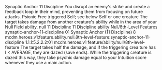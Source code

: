 <ability>
  <name>Synaptic Anchor</name>
  <cost>11 Discipline</cost>
  <flavor>You disrupt an enemy&apos;s strike and create a feedback loop in their mind, preventing them from focusing on future attacks.</flavor>
  <keywords>
    <keyword>Psionic</keyword>
  </keywords>
  <type>Free triggered</type>
  <distance>Self; see below</distance>
  <target>Self or one creature</target>
  <trigger>The target takes damage from another creature&apos;s ability while in the area of your Null Field ability.</trigger>
  <metadata>
    <class>null</class>
    <cost>11 Discipline</cost>
    <cost_amount>11</cost_amount>
    <cost_resource>Discipline</cost_resource>
    <feature_type>ability</feature_type>
    <file_dpath>Null/8th-Level Features</file_dpath>
    <item_id>synaptic-anchor-11-discipline</item_id>
    <item_index>01</item_index>
    <item_name>Synaptic Anchor (11 Discipline)</item_name>
    <level>8</level>
    <scc>mcdm.heroes.v1:feature.ability.null.8th-level-feature:synaptic-anchor-11-discipline</scc>
    <scdc>1.1.1:5.2.2.2:01</scdc>
    <source>mcdm.heroes.v1</source>
    <type>feature/ability/null/8th-level-feature</type>
  </metadata>
  <effects>
    <effect type="mundane">The target takes half the damage, and if the triggering crea ture has I &lt; AVERAGE, they are dazed (save ends). While the triggering creature is dazed this way, they take psychic damage equal to your Intuition score whenever they use a main action.</effect>
  </effects>
</ability>
